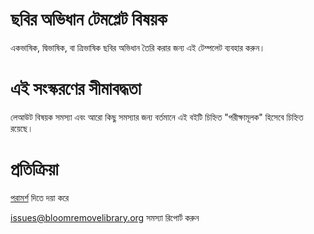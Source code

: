 # ছবির অভিধান টেমপ্লেট বিষয়ক
একভাষিক, দ্বিভাষিক, বা ত্রিভাষিক ছবির অভিধান তৈরি করার জন্য এই টেম্পলেট ব্যবহার করুন। 

# এই সংস্করণের সীমাবদ্ধতা
লেআউট বিষয়ক সমস্যা এবং আরো কিছু সমস্যার জন্য বর্তমানে এই বইটি চিহ্নিত "পরীক্ষামূলক" হিসেবে চিহ্নিত রয়েছে। 

# প্রতিক্রিয়া
[পরামর্শ](http://bloomlibrary.org/suggestions) দিতে দয়া করে

[issues@bloomremovelibrary.org](mailto:issues@bloomremovelibrary.org?subject=Picture&nbsp;Dictionary&nbsp;Problem) সমস্যা রিপোর্ট করুন
